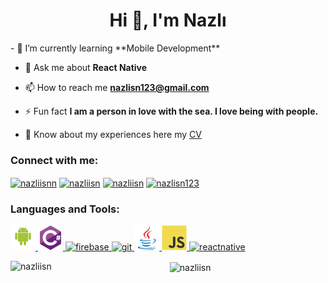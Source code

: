<h1 align="center">Hi 👋, I'm Nazlı</h1>
- 🌱 I’m currently learning **Mobile Development**

- 💬 Ask me about **React Native**

- 📫 How to reach me **nazlisn123@gmail.com**

- ⚡ Fun fact **I am a person in love with the sea. I love being with people.**

- 📄 Know about my experiences here my [CV](https://app.flowcv.io/resume-feedback/eT8fBp0sg57m4GV3ScnPD)

<h3 align="left">Connect with me:</h3>
<p align="left">
<a href="https://twitter.com/nazliisnn" target="blank"><img align="center" src="https://raw.githubusercontent.com/rahuldkjain/github-profile-readme-generator/master/src/images/icons/Social/twitter.svg" alt="nazliisnn" height="30" width="40" /></a>
<a href="https://linkedin.com/in/nazliisn" target="blank"><img align="center" src="https://raw.githubusercontent.com/rahuldkjain/github-profile-readme-generator/master/src/images/icons/Social/linked-in-alt.svg" alt="nazliisn" height="30" width="40" /></a>
<a href="https://instagram.com/nazliisn" target="blank"><img align="center" src="https://raw.githubusercontent.com/rahuldkjain/github-profile-readme-generator/master/src/images/icons/Social/instagram.svg" alt="nazliisn" height="30" width="40" /></a>
<a href="https://www.hackerrank.com/nazlisn123" target="blank"><img align="center" src="https://raw.githubusercontent.com/rahuldkjain/github-profile-readme-generator/master/src/images/icons/Social/hackerrank.svg" alt="nazlisn123" height="30" width="40" /></a>
  
</p>

<h3 align="left">Languages and Tools:</h3>
<p align="left"> <a href="https://developer.android.com" target="_blank" rel="noreferrer"> <img src="https://raw.githubusercontent.com/devicons/devicon/master/icons/android/android-original-wordmark.svg" alt="android" width="40" height="40"/> </a> <a href="https://www.w3schools.com/cs/" target="_blank" rel="noreferrer"> <img src="https://raw.githubusercontent.com/devicons/devicon/master/icons/csharp/csharp-original.svg" alt="csharp" width="40" height="40"/> </a> <a href="https://firebase.google.com/" target="_blank" rel="noreferrer"> <img src="https://www.vectorlogo.zone/logos/firebase/firebase-icon.svg" alt="firebase" width="40" height="40"/> </a> <a href="https://git-scm.com/" target="_blank" rel="noreferrer"> <img src="https://www.vectorlogo.zone/logos/git-scm/git-scm-icon.svg" alt="git" width="40" height="40"/> </a> <a href="https://www.java.com" target="_blank" rel="noreferrer"> <img src="https://raw.githubusercontent.com/devicons/devicon/master/icons/java/java-original.svg" alt="java" width="40" height="40"/> </a> <a href="https://developer.mozilla.org/en-US/docs/Web/JavaScript" target="_blank" rel="noreferrer"> <img src="https://raw.githubusercontent.com/devicons/devicon/master/icons/javascript/javascript-original.svg" alt="javascript" width="40" height="40"/> </a> <a href="https://reactnative.dev/" target="_blank" rel="noreferrer"> <img src="https://reactnative.dev/img/header_logo.svg" alt="reactnative" width="40" height="40"/> </a> </p>

<p><img align="left" width="49%" src="https://github-readme-stats.vercel.app/api?username=nazliisn&show_icons=true&locale=en" alt="nazliisn" /></p>

<p>&nbsp;&nbsp;<img align="center" width="40.5%" src="https://github-readme-stats.vercel.app/api/top-langs?username=nazliisn&show_icons=true&locale=en&layout=compact" alt="nazliisn" /></p>
